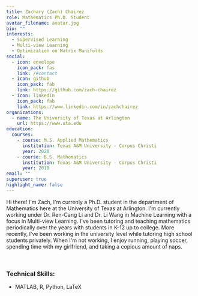 ```yaml
---
title: Zachary (Zach) Chairez
role: Mathematics Ph.D. Student
avatar_filename: avatar.jpg
bio: ""
interests:
  - Supervised Learning
  - Multi-view Learning
  - Optimization on Matrix Manifolds
social:
  - icon: envelope
    icon_pack: fas
    link: /#contact
  - icon: github
    icon_pack: fab
    link: https://github.com/zach-chairez
  - icon: linkedin
    icon_pack: fab
    link: https://www.linkedin.com/in/zachchairez
organizations:
  - name: The University of Texas at Arlington
    url: https://www.uta.edu
education:
  courses:
    - course: M.S. Applied Mathematics
      institution: Texas A&M University - Corpus Christi
      year: 2020
    - course: B.S. Mathematics
      institution: Texas A&M University - Corpus Christi
      year: 2018
email: ""
superuser: true
highlight_name: false
---
```

Hi there! I'm Zach, I'm currenly a Ph.D. student in the department of Mathematics here at the University of Texas at Arlington.  I'm currently working under Dr. Ren-Cang Li and Dr. Li Wang in Machine Learning with a focus in Multi-view Learning.  I've been tutoring and teaching mathematics periodically over the years with students in K-12 up to college.  More recently, I've been working in the university level while tutoring high school students privately.  When I'm not working, I enjoy running, playing soccer, spending time with my girlfriend, and taking a copious amount of naps.  

<br>

### **Technical Skills:**

* MATLAB, R, Python, LaTeX